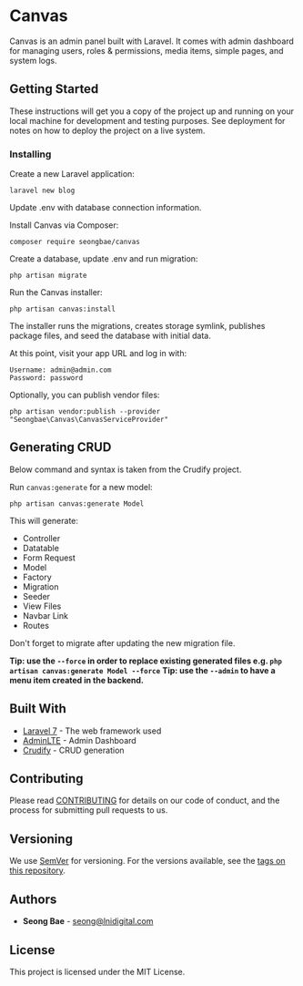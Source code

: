 # Canvas

Canvas is an admin panel built with Laravel. It comes with admin dashboard for managing users, roles & permissions, media items, simple pages, and system logs. 

## Getting Started

These instructions will get you a copy of the project up and running on your local machine for development and testing purposes. See deployment for notes on how to deploy the project on a live system.

### Installing

Create a new Laravel application:

```
laravel new blog
```

Update .env with database connection information.

Install Canvas via Composer:

```
composer require seongbae/canvas
```

Create a database, update .env and run migration:

```
php artisan migrate
```

Run the Canvas installer:

```
php artisan canvas:install
```

The installer runs the migrations, creates storage symlink, publishes package files, and seed the database with initial data.

At this point, visit your app URL and log in with:
 
 ```
Username: admin@admin.com
Password: password
 ```

Optionally, you can publish vendor files:

```
php artisan vendor:publish --provider "Seongbae\Canvas\CanvasServiceProvider"
```

## Generating CRUD 

Below command and syntax is taken from the Crudify project. 

Run `canvas:generate` for a new model:

    php artisan canvas:generate Model
    
This will generate:

- Controller
- Datatable
- Form Request
- Model
- Factory
- Migration
- Seeder
- View Files
- Navbar Link
- Routes

Don't forget to migrate after updating the new migration file.  

**Tip: use the `--force` in order to replace existing generated files e.g. `php artisan canvas:generate Model --force`**
**Tip: use the `--admin` to have a menu item created in the backend.**
 
## Built With

* [Laravel 7](https://www.laravel.com) - The web framework used
* [AdminLTE](https://adminlte.io/) - Admin Dashboard
* [Crudify](https://github.com/kejojedi/crudify) - CRUD generation

## Contributing

Please read [CONTRIBUTING](CONTRIBUTING.md) for details on our code of conduct, and the process for submitting pull requests to us.

## Versioning

We use [SemVer](http://semver.org/) for versioning. For the versions available, see the [tags on this repository](https://github.com/seongbae/canvas/tags). 

## Authors

* **Seong Bae** - [seong@lnidigital.com](seong@lnidigital.com)

## License

This project is licensed under the MIT License.